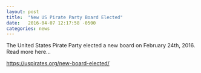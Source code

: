 ```yaml
---
layout: post
title:  "New US Pirate Party Board Elected"
date:   2016-04-07 12:17:58 -0500
categories: news
---
```


The United States Pirate Party elected a new board on February 24th, 2016. Read more here...

<a href="https://uspirates.org/new-board-elected/" target="_blank">https://uspirates.org/new-board-elected/</a>

